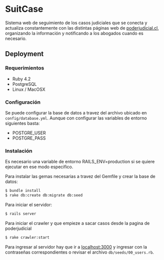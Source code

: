 # SuitCase

Sistema web de seguimiento de los casos judiciales que se conecta y actualiza constantemente con las distintas páginas web de [poderjudicial.cl](http://poderjudicial.cl), organizando la información y notificando a los abogados cuando es necesario.

## Deployment
### Requerimientos
- Ruby 4.2
- PostgreSQL
- Linux / MacOSX

### Configuración
Se puede configurar la base de datos a travez del archivo ubicado en `config/database.yml`. Aunque con configurar las variables de entorno siguientes basta:
- POSTGRE_USER
- POSTGRE_PASS

### Instalación
Es necesario una variable de entorno RAILS_ENV=production si se quiere ejecutar en ese modo especifico.

Para instalar las gemas necesarias a travez del Gemfile y crear la base de datos:
```bash
$ bundle install
$ rake db:create db:migrate db:seed
```
Para iniciar el servidor:
```bash
$ rails server
```
Para iniciar el crawler y que empieze a sacar casos desde la pagina de poderjudicial
```bash
$ rake crawler:start
```
Para ingresar al servidor hay que ir a [localhost:3000](http://localhost:3000) y ingresar con la contraseñas correspondientes o revisar el archivo `db/seeds/00_users.rb`.
